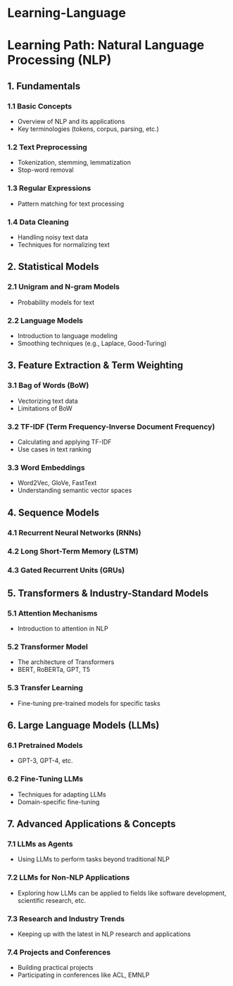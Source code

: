 # Learning-Language
# Learning Path: Natural Language Processing (NLP)

## 1. Fundamentals

### 1.1 Basic Concepts
- Overview of NLP and its applications
- Key terminologies (tokens, corpus, parsing, etc.)

### 1.2 Text Preprocessing
- Tokenization, stemming, lemmatization
- Stop-word removal

### 1.3 Regular Expressions
- Pattern matching for text processing

### 1.4 Data Cleaning
- Handling noisy text data
- Techniques for normalizing text

## 2. Statistical Models

### 2.1 Unigram and N-gram Models
- Probability models for text

### 2.2 Language Models
- Introduction to language modeling
- Smoothing techniques (e.g., Laplace, Good-Turing)

## 3. Feature Extraction & Term Weighting

### 3.1 Bag of Words (BoW)
- Vectorizing text data
- Limitations of BoW

### 3.2 TF-IDF (Term Frequency-Inverse Document Frequency)
- Calculating and applying TF-IDF
- Use cases in text ranking

### 3.3 Word Embeddings
- Word2Vec, GloVe, FastText
- Understanding semantic vector spaces

## 4. Sequence Models

### 4.1 Recurrent Neural Networks (RNNs)

### 4.2 Long Short-Term Memory (LSTM)

### 4.3 Gated Recurrent Units (GRUs)

## 5. Transformers & Industry-Standard Models

### 5.1 Attention Mechanisms
- Introduction to attention in NLP

### 5.2 Transformer Model
- The architecture of Transformers
- BERT, RoBERTa, GPT, T5

### 5.3 Transfer Learning
- Fine-tuning pre-trained models for specific tasks

## 6. Large Language Models (LLMs)

### 6.1 Pretrained Models
- GPT-3, GPT-4, etc.

### 6.2 Fine-Tuning LLMs
- Techniques for adapting LLMs
- Domain-specific fine-tuning

## 7. Advanced Applications & Concepts

### 7.1 LLMs as Agents
- Using LLMs to perform tasks beyond traditional NLP

### 7.2 LLMs for Non-NLP Applications
- Exploring how LLMs can be applied to fields like software development, scientific research, etc.

### 7.3 Research and Industry Trends
- Keeping up with the latest in NLP research and applications

### 7.4 Projects and Conferences
- Building practical projects
- Participating in conferences like ACL, EMNLP
